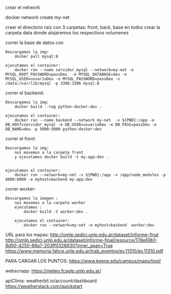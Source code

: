 crear el network

docker network create  my-net

craer el directorio raiz con 3 carpetas: front, back, base en todos crear la carpeta data donde alojaremos los respectivos volumenes

correr la base de datos con

	Descargamos la img:
		docker pull mysql:8

	ejecutamos el container:
		docker run --name servidor_mysql --network=my-net -e MYSQL_ROOT_PASSWORD=passDeu  -e MYSQL_DATABASE=deu -e MYSQL_USER=usuarioDeu -e MYSQL_PASSWORD=passDeu -v /data:/var/lib/mysql -p 3306:3306 mysql:8

correr el backend:
	
	Descargamos la img:
		docker build --tag python-docker:dev .

	ejecutamos el container:
		docker run --name backend --network my-net  -v ${PWD}:/app -e DB_HOST=servidor_mysql -e DB_USER=usuarioDeu -e DB_PASS=passDeu -e DB_NAME=deu -p 5000:5000 python-docker:dev 

correr el front:

	Descargamos la img:
		nos movemos a la carpeta front
		y ejecutamos docker build -t my-app:dev .


	ejecutamos el container:
		docker run --network=my-net -v ${PWD}:/app -v /app/node_modules -p 8080:8080 -e myhost=backend my-app:dev

correr worker:

	Descargamos la imagen :
		nos movemos a la carpeta worker
		ejecutamos : 
			docker build -t worker:dev .

		ejecutamos el container: 
			docker run --network=my-net -e myhost=backend  worker:dev 


URL para los mapas:
http://omlp.sedici.unlp.edu.ar/dataset/informe-final
http://omlp.sedici.unlp.edu.ar/dataset/informe-final/resource/178e69b1-8d50-4250-88a7-203ff0326930?inner_span=True
https://www.memoria.fahce.unlp.edu.ar/trab_eventos/ev.11310/ev.11310.pdf

PARA CARGAR LOS PUNTOS:
https://www.keene.edu/campus/maps/tool/

webscrapp:
https://meteo.fcaglp.unlp.edu.ar/

apiClima:
weatherbit.io/account/dashboard
https://weatherstack.com/quickstart